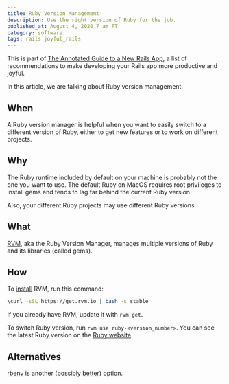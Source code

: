 ```yaml
---
title: Ruby Version Management
description: Use the right version of Ruby for the job.
published_at: August 4, 2020 7 am PT
category: software
tags: rails joyful_rails
---
```


This is part of [The Annotated Guide to a New Rails
App](the_annotated_guide_to_a_new_rails_app), a list of
recommendations to make developing your Rails app more productive and joyful.

In this article, we are talking about Ruby version management.

## When

A Ruby version manager is helpful when you want to easily switch to a different
version of Ruby, either to get new features or to work on different projects.

## Why

The Ruby runtime included by default on your machine is probably not the one
you want to use. The default Ruby on MacOS requires root privileges to install
gems and tends to lag far behind the current Ruby version.

Also, your different Ruby projects may use different Ruby versions.

## What

[RVM](https://rvm.io), aka the Ruby Version Manager, manages multiple versions
of Ruby and its libraries (called gems).

## How

To [install](https://rvm.io/rvm/install#any-other-system) RVM, run this command:

```sh
\curl -sSL https://get.rvm.io | bash -s stable
```

If you already have RVM, update it with `rvm get`.

To switch Ruby version, run `rvm use ruby-<version_number>`. You can see the
latest Ruby version on the [Ruby website](https://www.ruby-lang.org/en/).

## Alternatives

[rbenv](https://github.com/rbenv/rbenv) is another (possibly
[better](https://github.com/rbenv/rbenv/wiki/Why-rbenv%3F)) option.
